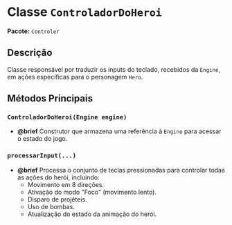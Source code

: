 # Classe `ControladorDoHeroi`

**Pacote:** `Controler`

## Descrição

Classe responsável por traduzir os inputs do teclado, recebidos da `Engine`, em ações específicas para o personagem `Hero`.

## Métodos Principais

### `ControladorDoHeroi(Engine engine)`
*   **@brief** Construtor que armazena uma referência à `Engine` para acessar o estado do jogo.

### `processarInput(...)`
*   **@brief** Processa o conjunto de teclas pressionadas para controlar todas as ações do herói, incluindo:
    *   Movimento em 8 direções.
    *   Ativação do modo "Foco" (movimento lento).
    *   Disparo de projéteis.
    *   Uso de bombas.
    *   Atualização do estado da animação do herói.
